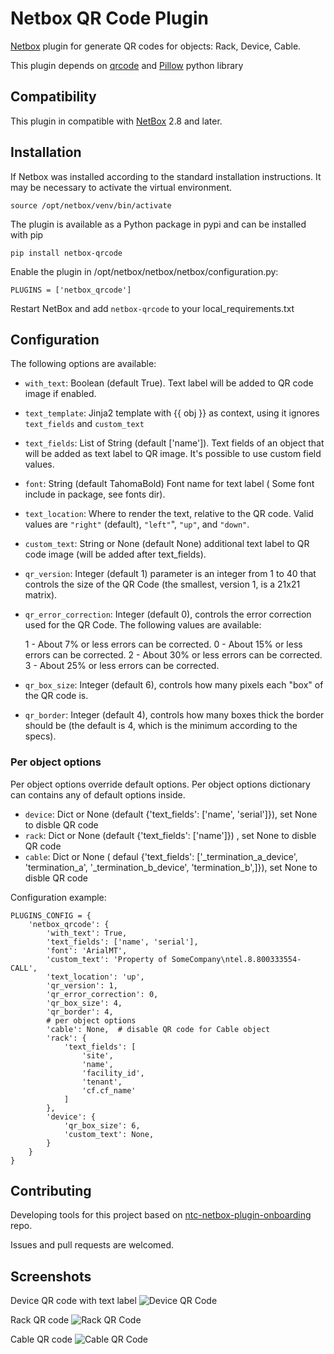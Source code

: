 # Netbox QR Code Plugin

[Netbox](https://github.com/netbox-community/netbox) plugin for generate QR codes for objects: Rack, Device, Cable.

This plugin depends on [qrcode](https://github.com/lincolnloop/python-qrcode) and [Pillow](https://github.com/python-pillow/Pillow) python library

## Compatibility

This plugin in compatible with [NetBox](https://netbox.readthedocs.org/) 2.8 and later.

## Installation

If Netbox was installed according to the standard installation instructions. It may be necessary to activate the virtual environment.

```
source /opt/netbox/venv/bin/activate
```

The plugin is available as a Python package in pypi and can be installed with pip

```
pip install netbox-qrcode
```
Enable the plugin in /opt/netbox/netbox/netbox/configuration.py:
```
PLUGINS = ['netbox_qrcode']
```
Restart NetBox and add `netbox-qrcode` to your local_requirements.txt

## Configuration

The following options are available:

* `with_text`: Boolean (default True). Text label will be added to QR code image if enabled.
* `text_template`: Jinja2 template with {{ obj }}  as context, using it ignores `text_fields` and `custom_text`
* `text_fields`: List of String (default ['name']). Text fields of an object that will be added as text label to QR image. It's possible to use custom field values.
* `font`: String (default TahomaBold) Font name for text label ( Some font include in package, see fonts dir).
* `text_location`: Where to render the text, relative to the QR code.  Valid values are `"right"` (default), `"left"`", `"up"`, and `"down"`.
* `custom_text`: String or None (default None) additional text label to QR code image (will be added after text_fields).
* `qr_version`: Integer (default 1) parameter is an integer from 1 to 40 that controls the size of
the QR Code (the smallest, version 1, is a 21x21 matrix).
* `qr_error_correction`: Integer (default 0),  controls the error correction used for the
QR Code. The following values are available:

   1 - About 7% or less errors can be corrected.
   0 - About 15% or less errors can be corrected.
   2 - About 30% or less errors can be corrected.
   3 - About 25% or less errors can be corrected.

* `qr_box_size`: Integer (default 6),  controls how many pixels each "box" of the QR code
is.
* `qr_border`: Integer (default 4),  controls how many boxes thick the border should be
(the default is 4, which is the minimum according to the specs).

### Per object options

Per object options override default options. Per object options dictionary can contains any of default options inside.

* `device`: Dict or None (default {'text_fields': ['name', 'serial']}), set None to disble QR code
* `rack`: Dict or None (default {'text_fields': ['name']}) , set None to disble QR code
* `cable`: Dict or None ( defaul {'text_fields': ['_termination_a_device', 'termination_a', '_termination_b_device', 'termination_b',]}), set None to disble QR code

Configuration example:
```
PLUGINS_CONFIG = {
    'netbox_qrcode': {
        'with_text': True,
        'text_fields': ['name', 'serial'],
        'font': 'ArialMT',
        'custom_text': 'Property of SomeCompany\ntel.8.800333554-CALL',
        'text_location': 'up',
        'qr_version': 1,
        'qr_error_correction': 0,
        'qr_box_size': 4,
        'qr_border': 4,
        # per object options
        'cable': None,  # disable QR code for Cable object
        'rack': {
            'text_fields': [
                'site',
                'name',
                'facility_id',
                'tenant',
                'cf.cf_name'
            ]
        },
        'device': {
            'qr_box_size': 6,
            'custom_text': None,
        }
    }
}
```

## Contributing
Developing tools for this project based on [ntc-netbox-plugin-onboarding](https://github.com/networktocode/ntc-netbox-plugin-onboarding) repo.

Issues and pull requests are welcomed.

## Screenshots

Device QR code with text label
![Device QR Code](docs/img/qrcode.png)

Rack QR code
![Rack QR Code](docs/img/qrcode_rack.png)

Cable QR code
![Cable QR Code](docs/img/qrcode_cable.png)
